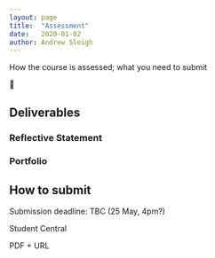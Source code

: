 ```yaml
---
layout: page
title:  "Assessment"
date:   2020-01-02
author: Andrew Sleigh
---
```


How the course is assessed; what you need to submit

<!--more-->

:construction:

## Deliverables

### Reflective Statement


### Portfolio


## How to submit

Submission deadline: TBC (25 May, 4pm?)

Student Central

PDF + URL